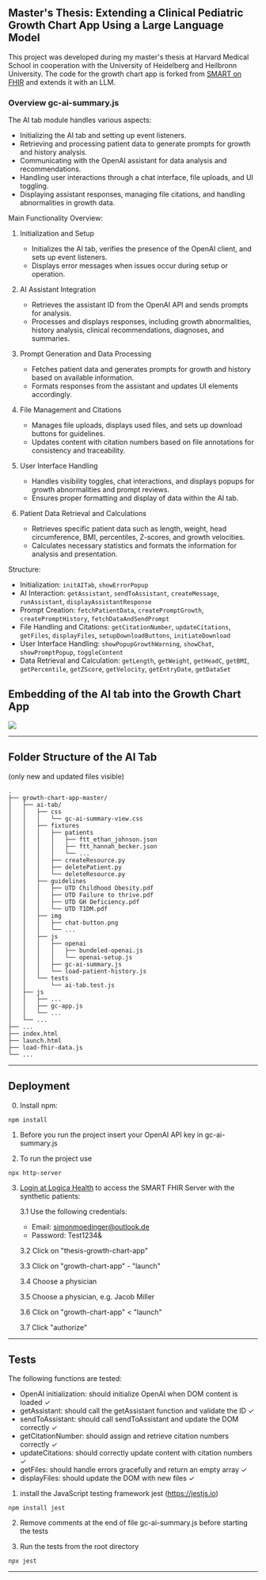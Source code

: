 Master's Thesis: Extending a Clinical Pediatric Growth Chart App Using a Large Language Model
--------------------------------------------------------------------------------
This project was developed during my master's thesis at Harvard Medical School in cooperation with the University of Heidelberg and Heilbronn University.
The code for the growth chart app is forked from [SMART on FHIR](https://github.com/smart-on-fhir/growth-chart-app/tree/master/js) and extends it with an LLM.


### Overview gc-ai-summary.js
The AI tab module handles various aspects:
  - Initializing the AI tab and setting up event listeners.
  - Retrieving and processing patient data to generate prompts for growth and history analysis.
  - Communicating with the OpenAI assistant for data analysis and recommendations.
  - Handling user interactions through a chat interface, file uploads, and UI toggling.
  - Displaying assistant responses, managing file citations, and handling abnormalities in growth data.

Main Functionality Overview:
1. Initialization and Setup
    - Initializes the AI tab, verifies the presence of the OpenAI client, and sets up event listeners.
    - Displays error messages when issues occur during setup or operation.
  
2. AI Assistant Integration
    - Retrieves the assistant ID from the OpenAI API and sends prompts for analysis.
    - Processes and displays responses, including growth abnormalities, history analysis, clinical recommendations, diagnoses, and summaries.
 
3. Prompt Generation and Data Processing
    - Fetches patient data and generates prompts for growth and history based on available information.
    - Formats responses from the assistant and updates UI elements accordingly.
 
4. File Management and Citations
    - Manages file uploads, displays used files, and sets up download buttons for guidelines.
    - Updates content with citation numbers based on file annotations for consistency and traceability.
 
5. User Interface Handling
    - Handles visibility toggles, chat interactions, and displays popups for growth abnormalities and prompt reviews.
    - Ensures proper formatting and display of data within the AI tab.
 
6. Patient Data Retrieval and Calculations
    - Retrieves specific patient data such as length, weight, head circumference, BMI, percentiles, Z-scores, and growth velocities.
    - Calculates necessary statistics and formats the information for analysis and presentation.
  
Structure:
 - Initialization: `initAITab`, `showErrorPopup`
 - AI Interaction: `getAssistant`, `sendToAssistant`, `createMessage`, `runAssistant`, `displayAssistantResponse`
 - Prompt Creation: `fetchPatientData`, `createPromptGrowth`, `createPromptHistory`, `fetchDataAndSendPrompt`
 - File Handling and Citations: `getCitationNumber`, `updateCitations`, `getFiles`, `displayFiles`, `setupDownloadButtons`, `initiateDownload`
 - User Interface Handling: `showPopupGrowthWarning`, `showChat`, `showPromptPopup`, `toggleContent`
 - Data Retrieval and Calculation: `getLength`, `getWeight`, `getHeadC`, `getBMI`, `getPercentile`, `getZScore`, `getVelocity`, `getEntryDate`, `getDataSet`
 

## Embedding of the AI tab into the Growth Chart App

![](img/architecture.png)

-----------------------------------------------------------------------------
## Folder Structure of the AI Tab
(only new and updated files visible)
```
.
├── growth-chart-app-master/
│   ├── ai-tab/
│   │   ├── css
│   │   │   └── gc-ai-summary-view.css
│   │   ├── fixtures
│   │   │   ├── patients
│   │   │   │   ├── ftt_ethan_johnson.json
│   │   │   │   ├── ftt_hannah_becker.json
│   │   │   │   └── ...
│   │   │   ├── createResource.py
│   │   │   ├── deletePatient.py
│   │   │   └── deleteResource.py
│   │   ├── guidelines
│   │   │   ├── UTD Childhood Obesity.pdf
│   │   │   ├── UTD Failure to thrive.pdf
│   │   │   ├── UTD GH Deficiency.pdf
│   │   │   └── UTD T1DM.pdf
│   │   ├── img
│   │   │   ├── chat-button.png
│   │   │   └── ...
│   │   ├── js
│   │   │   ├── openai
│   │   │   │   ├── bundeled-openai.js
│   │   │   │   └── openai-setup.js
│   │   │   ├── gc-ai-summary.js
│   │   │   └── load-patient-history.js
│   │   └── tests
│   │       └── ai-tab.test.js
│   ├── js
│   │   ├── ...
│   │   ├── gc-app.js
│   │   └── ...
│   └── ...
├── ...
├── index.html
├── launch.html
├── load-fhir-data.js
└── ...
```


-----------------------------------------------------------------------------
## Deployment

0. Install npm:
```
npm install
```
1. Before you run the project insert your OpenAI API key in gc-ai-summary.js


2. To run the project use 
```
npx http-server
```
3. [Login at Logica Health](https://id.logicahealth.org/auth/realms/master/protocol/openid-connect/auth?response_type=code&client_id=reference-auth&redirect_uri=https%3A%2F%2Fauth.logicahealth.org%2Fsso%2Flogin&state=cd318607-46b6-4028-8b1d-c555aa54b4bb&login=true&scope=openid) to access the SMART FHIR Server with the synthetic patients: 

    3.1 Use the following credentials:
    -  Email: simonmoedinger@outlook.de
    - Password: Test1234&

    3.2 Click on "thesis-growth-chart-app"

    3.3 Click on "growth-chart-app" - "launch"

    3.4 Choose a physician

    3.5 Choose a physician, e.g. Jacob Miller

    3.6 Click on "growth-chart-app" < "launch"

    3.7 Click "authorize"

-----------------------------------------------------------------------------
## Tests
The following functions are tested:
-    OpenAI initialization: should initialize OpenAI when DOM content is loaded ✓ 
-    getAssistant: should call the getAssistant function and validate the ID ✓ 
-    sendToAssistant: should call sendToAssistant and update the DOM correctly ✓ 
-    getCitationNumber: should assign and retrieve citation numbers correctly ✓ 
-    updateCitations: should correctly update content with citation numbers ✓ 
-    getFiles: should handle errors gracefully and return an empty array ✓ 
-    displayFiles: should update the DOM with new files ✓  

1. install the JavaScript testing framework jest (https://jestjs.io)
```
npm install jest
```

2. Remove comments at the end of file gc-ai-summary.js before starting the tests

3. Run the tests from the root directory
```
npx jest
```
---
